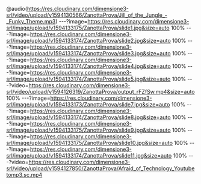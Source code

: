 
@audio(https://res.cloudinary.com/dimensione3-srl/video/upload/v1594130566/ZanottaProva/Jill_of_the_Jungle_-_Funky_Theme.mp3)
---?image=https://res.cloudinary.com/dimensione3-srl/image/upload/v1594133175/ZanottaProva/slide1.jpg&size=auto 100%
---?image=https://res.cloudinary.com/dimensione3-srl/image/upload/v1594133174/ZanottaProva/slide2.jpg&size=auto 100%
---?image=https://res.cloudinary.com/dimensione3-srl/image/upload/v1594133174/ZanottaProva/slide3.jpg&size=auto 100%
---?image=https://res.cloudinary.com/dimensione3-srl/image/upload/v1594133174/ZanottaProva/slide4.jpg&size=auto 100%
---?image=https://res.cloudinary.com/dimensione3-srl/image/upload/v1594133174/ZanottaProva/slide5.jpg&size=auto 100%
---?video=https://res.cloudinary.com/dimensione3-srl/video/upload/v1594126319/ZanottaProva/output_rFZfSw.mp4&size=auto 100%
---?image=https://res.cloudinary.com/dimensione3-srl/image/upload/v1594133173/ZanottaProva/slide7.jpg&size=auto 100%
---?image=https://res.cloudinary.com/dimensione3-srl/image/upload/v1594133174/ZanottaProva/slide8.jpg&size=auto 100%
---?image=https://res.cloudinary.com/dimensione3-srl/image/upload/v1594133175/ZanottaProva/slide9.jpg&size=auto 100%
---?image=https://res.cloudinary.com/dimensione3-srl/image/upload/v1594133175/ZanottaProva/slide10.jpg&size=auto 100%
---?image=https://res.cloudinary.com/dimensione3-srl/image/upload/v1594133174/ZanottaProva/slide11.jpg&size=auto 100%
---?video=https://res.cloudinary.com/dimensione3-srl/video/upload/v1594127850/ZanottaProva/Afraid_of_Technology_Youtubetomp3.sc.mp4
